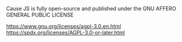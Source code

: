 Cause JS is fully open-source and published under the GNU AFFERO GENERAL PUBLIC LICENSE

https://www.gnu.org/licenses/agpl-3.0.en.html
https://spdx.org/licenses/AGPL-3.0-or-later.html
